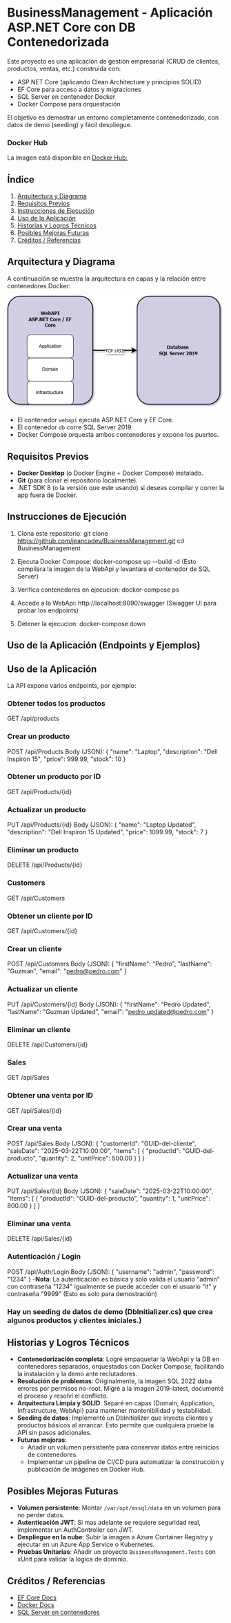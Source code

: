 # BusinessManagement - Aplicación ASP.NET Core con DB Contenedorizada

Este proyecto es una aplicación de gestión empresarial (CRUD de clientes, productos, ventas, etc.) construida con:
- ASP.NET Core (aplicando Clean Architecture y principios SOLID)
- EF Core para acceso a datos y migraciones
- SQL Server en contenedor Docker
- Docker Compose para orquestación

El objetivo es demostrar un entorno completamente contenedorizado, con datos de demo (seeding) y fácil despliegue.

### Docker Hub
La imagen está disponible en [Docker Hub:](https://hub.docker.com/repository/docker/26jeanca/businessmanagement-webapi/general)


## Índice
1. [Arquitectura y Diagrama](#arquitectura-y-diagrama)
2. [Requisitos Previos](#requisitos-previos)
3. [Instrucciones de Ejecución](#instrucciones-de-ejecución)
4. [Uso de la Aplicación](#uso-de-la-aplicación)
5. [Historias y Logros Técnicos](#historias-y-logros-técnicos)
6. [Posibles Mejoras Futuras](#posibles-mejoras-futuras)
7. [Créditos / Referencias](#créditos--referencias)


## Arquitectura y Diagrama

A continuación se muestra la arquitectura en capas y la relación entre contenedores Docker:

![Arquitectura del Proyecto](./docs/architecture.png)

- El contenedor `webapi` ejecuta ASP.NET Core y EF Core.
- El contenedor `db` corre SQL Server 2019.
- Docker Compose orquesta ambos contenedores y expone los puertos.

## Requisitos Previos

- **Docker Desktop** (o Docker Engine + Docker Compose) instalado.
- **Git** (para clonar el repositorio localmente).
- .NET SDK 8 (o la versión que este usando) si deseas compilar y correr la app fuera de Docker.

## Instrucciones de Ejecución

1. Clona este repositorio:
   git clone https://github.com/jeancadev/BusinessManagement.git
   cd BusinessManagement

2. Ejecuta Docker Compose:
   docker-compose up --build -d
(Esto compilara la imagen de la WebApi y levantara el contenedor de SQL Server)

3. Verifica contenedores en ejecucion:
   docker-compose ps

4. Accede a la WebApi: http://localhost:8090/swagger
   (Swagger UI para probar los endpoints)

5. Detener la ejecucion:
   docker-compose down


## Uso de la Aplicación (Endpoints y Ejemplos)

## Uso de la Aplicación

La API expone varios endpoints, por ejemplo:

### Obtener todos los productos
GET /api/products

### Crear un producto
POST /api/Products 
Body (JSON): 
{ 
	"name": "Laptop",
	"description": "Dell Inspiron 15",
	"price": 999.99,
	"stock": 10
}

### Obtener un producto por ID
GET /api/Products/{id}

### Actualizar un producto
PUT /api/Products/{id}
Body (JSON):
{
	"name": "Laptop Updated",
	"description": "Dell Inspiron 15 Updated",
	"price": 1099.99,
	"stock": 7
}

### Eliminar un producto
DELETE /api/Products/{id}

### Customers
GET /api/Customers

### Obtener un cliente por ID
GET /api/Customers/{id}

### Crear un cliente
POST /api/Customers
Body (JSON):
{
  "firstName": "Pedro",
  "lastName": "Guzman",
  "email": "pedro@pedro.com"
}

### Actualizar un cliente
PUT /api/Customers/{id}
Body (JSON):
{
  "firstName": "Pedro Updated",
  "lastName": "Guzman Updated",
  "email": "pedro.updated@pedro.com"
}

### Eliminar un cliente
DELETE /api/Customers/{id}

### Sales
GET /api/Sales

### Obtener una venta por ID
GET /api/Sales/{id}

### Crear una venta
POST /api/Sales
Body (JSON):
{
  "customerId": "GUID-del-cliente",
  "saleDate": "2025-03-22T10:00:00",
  "items": [
    {
      "productId": "GUID-del-producto",
      "quantity": 2,
      "unitPrice": 500.00
    }
  ]
}

### Actualizar una venta
PUT /api/Sales/{id}
Body (JSON):
{
  "saleDate": "2025-03-22T10:00:00",
  "items": [
	{
	  "productId": "GUID-del-producto",
	  "quantity": 1,
	  "unitPrice": 800.00
	}
  ]
}

### Eliminar una venta
DELETE /api/Sales/{id}

### Autenticación / Login
POST /api/Auth/Login
Body (JSON):
{
  "username": "admin",
  "password": "1234"
}
-**Nota**: La autenticación es básica y solo valida el usuario "admin" con contraseña "1234" igualmente se puede acceder con el usuario "it" y contraseña "9999" (Esto es solo para demostración)

### Hay un seeding de datos de demo (DbInitializer.cs) que crea algunos productos y clientes iniciales.)


## Historias y Logros Técnicos

- **Contenedorización completa**: Logré empaquetar la WebApi y la DB en contenedores separados, orquestados con Docker Compose, facilitando la instalación y la demo ante reclutadores.
- **Resolución de problemas**: Originalmente, la imagen SQL 2022 daba errores por permisos no-root. Migré a la imagen 2019-latest, documenté el proceso y resolví el conflicto.
- **Arquitectura Limpia y SOLID**: Separé en capas (Domain, Application, Infrastructure, WebApi) para mantener mantenibilidad y testabilidad.
- **Seeding de datos**: Implementé un DbInitializer que inyecta clientes y productos básicos al arrancar. Esto permite que cualquiera pruebe la API sin pasos adicionales.
- **Futuras mejoras**:
  - Añadir un volumen persistente para conservar datos entre reinicios de contenedores.
  - Implementar un pipeline de CI/CD para automatizar la construcción y publicación de imágenes en Docker Hub.


## Posibles Mejoras Futuras

- **Volumen persistente**: Montar `/var/opt/mssql/data` en un volumen para no perder datos.
- **Autenticación JWT**: Si mas adelante se requiere seguridad real, implementar un AuthController con JWT.
- **Despliegue en la nube**: Subir la imagen a Azure Container Registry y ejecutar en un Azure App Service o Kubernetes.
- **Pruebas Unitarias**: Añadir un proyecto `BusinessManagement.Tests` con xUnit para validar la lógica de dominio.

## Créditos / Referencias

- [EF Core Docs](https://learn.microsoft.com/ef/core)
- [Docker Docs](https://docs.docker.com/)
- [SQL Server en contenedores](https://learn.microsoft.com/sql/linux/sql-server-linux-overview)
